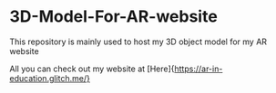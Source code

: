 # 3D-Model-For-AR-website
This repository is mainly used to host my 3D object model for my AR website

All you can check out my website at [Here]{https://ar-in-education.glitch.me/}

